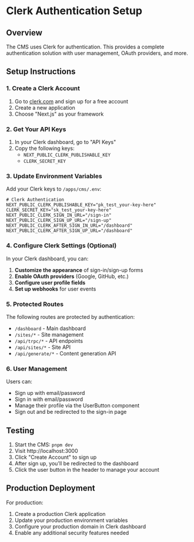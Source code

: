 # Clerk Authentication Setup

## Overview

The CMS uses Clerk for authentication. This provides a complete authentication solution with user management, OAuth providers, and more.

## Setup Instructions

### 1. Create a Clerk Account

1. Go to [clerk.com](https://clerk.com) and sign up for a free account
2. Create a new application
3. Choose "Next.js" as your framework

### 2. Get Your API Keys

1. In your Clerk dashboard, go to "API Keys"
2. Copy the following keys:
   - `NEXT_PUBLIC_CLERK_PUBLISHABLE_KEY`
   - `CLERK_SECRET_KEY`

### 3. Update Environment Variables

Add your Clerk keys to `/apps/cms/.env`:

```env
# Clerk Authentication
NEXT_PUBLIC_CLERK_PUBLISHABLE_KEY="pk_test_your-key-here"
CLERK_SECRET_KEY="sk_test_your-key-here"
NEXT_PUBLIC_CLERK_SIGN_IN_URL="/sign-in"
NEXT_PUBLIC_CLERK_SIGN_UP_URL="/sign-up"
NEXT_PUBLIC_CLERK_AFTER_SIGN_IN_URL="/dashboard"
NEXT_PUBLIC_CLERK_AFTER_SIGN_UP_URL="/dashboard"
```

### 4. Configure Clerk Settings (Optional)

In your Clerk dashboard, you can:

1. **Customize the appearance** of sign-in/sign-up forms
2. **Enable OAuth providers** (Google, GitHub, etc.)
3. **Configure user profile fields**
4. **Set up webhooks** for user events

### 5. Protected Routes

The following routes are protected by authentication:
- `/dashboard` - Main dashboard
- `/sites/*` - Site management
- `/api/trpc/*` - API endpoints
- `/api/sites/*` - Site API
- `/api/generate/*` - Content generation API

### 6. User Management

Users can:
- Sign up with email/password
- Sign in with email/password
- Manage their profile via the UserButton component
- Sign out and be redirected to the sign-in page

## Testing

1. Start the CMS: `pnpm dev`
2. Visit http://localhost:3000
3. Click "Create Account" to sign up
4. After sign up, you'll be redirected to the dashboard
5. Click the user button in the header to manage your account

## Production Deployment

For production:
1. Create a production Clerk application
2. Update your production environment variables
3. Configure your production domain in Clerk dashboard
4. Enable any additional security features needed